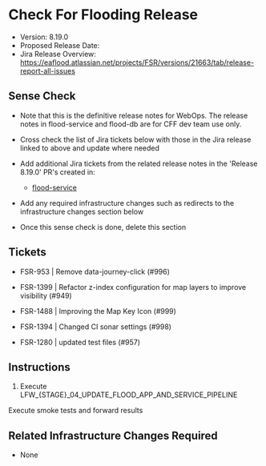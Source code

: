 # Check For Flooding Release

- Version: 8.19.0
- Proposed Release Date: 
- Jira Release Overview: https://eaflood.atlassian.net/projects/FSR/versions/21663/tab/release-report-all-issues

## Sense Check

- Note that this is the definitive release notes for WebOps. The release notes in flood-service and flood-db are for CFF dev team use only.
- Cross check the list of Jira tickets below with those in the Jira release linked to above and update where needed
- Add additional Jira tickets from the related release notes in the 'Release 8.19.0' PR's created in:
  - [flood-service](https://github.com/DEFRA/flood-service)

- Add any required infrastructure changes such as redirects to the infrastructure changes section below
- Once this sense check is done, delete this section

## Tickets


  
- FSR-953 | Remove data-journey-click (#996)
  
- FSR-1399 | Refactor z-index configuration for map layers to improve visibility (#949)
  
- FSR-1488 |  Improving the Map Key Icon (#999)
  
- FSR-1394 | Changed CI sonar settings (#998)
  
- FSR-1280 | updated test files (#957)
  


## Instructions


1. Execute LFW_{STAGE}_04_UPDATE_FLOOD_APP_AND_SERVICE_PIPELINE


Execute smoke tests and forward results

## Related Infrastructure Changes Required

- None
